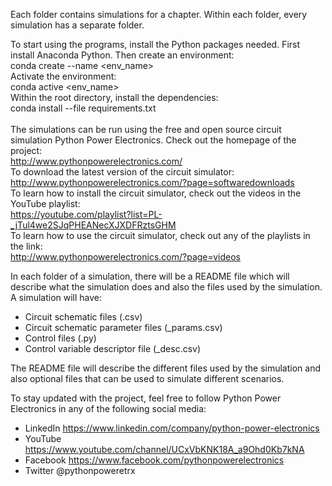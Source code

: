 Each folder contains simulations for a chapter. Within each folder, every simulation has a separate folder.

To start using the programs, install the Python packages needed. First install Anaconda Python. Then create an environment: <br />
conda create --name <env_name> <br />
Activate the environment: <br />
conda active <env_name> <br />
Within the root directory, install the dependencies: <br />
conda install --file requirements.txt <br />
<br />
The simulations can be run using the free and open source circuit simulation Python Power Electronics. Check out the homepage of the project: <br />
http://www.pythonpowerelectronics.com/ <br />
To download the latest version of the circuit simulator: <br />
http://www.pythonpowerelectronics.com/?page=softwaredownloads <br />
To learn how to install the circuit simulator, check out the videos in the YouTube playlist: <br />
https://youtube.com/playlist?list=PL-_jTul4we2SJqPHEANecXJXDFRztsGHM  <br />
To learn how to use the circuit simulator, check out any of the playlists in the link: <br />
http://www.pythonpowerelectronics.com/?page=videos

In each folder of a simulation, there will be a README file which will describe what the simulation does and also the files used by the simulation. A simulation will have:
- Circuit schematic files (.csv)
- Circuit schematic parameter files (_params.csv)
- Control files (.py)
- Control variable descriptor file (_desc.csv)

The README file will describe the different files used by the simulation and also optional files that can be used to simulate different scenarios. <br />

To stay updated with the project, feel free to follow Python Power Electronics in any of the following social media: <br />
- LinkedIn https://www.linkedin.com/company/python-power-electronics
- YouTube https://www.youtube.com/channel/UCxVbKNK18A_a9Ohd0Kb7kNA
- Facebook https://www.facebook.com/pythonpowerelectronics
- Twitter @pythonpoweretrx
